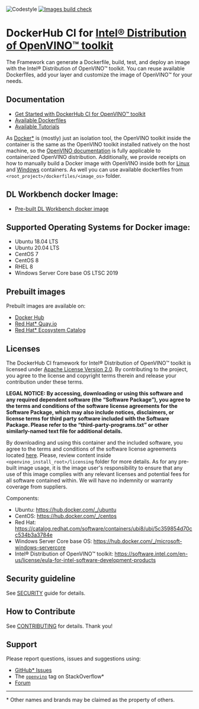 ![Codestyle](https://github.com/openvinotoolkit/docker_ci/workflows/Codestyle%20checks/badge.svg?branch=master)
[![Images build check](https://github.com/openvinotoolkit/docker_ci/actions/workflows/images_build_check.yml/badge.svg?branch=master)](https://github.com/openvinotoolkit/docker_ci/actions/workflows/images_build_check.yml)

# DockerHub CI for [Intel® Distribution of OpenVINO™ toolkit](https://github.com/openvinotoolkit/openvino)
The Framework can generate a Dockerfile, build, test, and deploy an image with the Intel® Distribution of OpenVINO™ toolkit.
You can reuse available Dockerfiles, add your layer and customize the image of OpenVINO™ for your needs.

## Documentation
* [Get Started with DockerHub CI for OpenVINO™ toolkit](get-started.md)
* [Available Dockerfiles](dockerfiles)
* [Available Tutorials](docs/tutorials)

As [Docker\*](https://docs.docker.com/) is (mostly) just an isolation tool, the OpenVINO toolkit inside the container is the same as the OpenVINO toolkit installed natively on the host machine, 
so the [OpenVINO documentation](https://docs.openvinotoolkit.org/) is fully applicable to containerized OpenVINO distribution.
Additionally, we provide receipts on how to manually build a Docker image with OpenVINO inside both for 
[Linux](https://docs.openvinotoolkit.org/latest/_docs_install_guides_installing_openvino_docker_linux.html) and [Windows](https://docs.openvinotoolkit.org/latest/_docs_install_guides_installing_openvino_docker_windows.html) containers.
As well you can use available dockerfiles from `<root_project>/dockerfiles/<image_os>` folder.

## DL Workbench docker Image:
 - [Pre-built DL Workbench docker image](https://hub.docker.com/repository/docker/openvino/workbench)

## Supported Operating Systems for Docker image:
 - Ubuntu 18.04 LTS
 - Ubuntu 20.04 LTS
 - CentOS 7
 - CentOS 8
 - RHEL 8 
 - Windows Server Core base OS LTSC 2019

## Prebuilt images

Prebuilt images are available on: 
- [Docker Hub](https://hub.docker.com/u/openvino)
- [Red Hat* Quay.io](https://quay.io/organization/openvino)
- [Red Hat* Ecosystem Catalog](https://catalog.redhat.com/software/containers/intel/openvino-runtime/606ff4d7ecb5241699188fb3)

## Licenses
The DockerHub CI framework for Intel® Distribution of OpenVINO™ toolkit is licensed under [Apache License Version 2.0](./LICENSE).
By contributing to the project, you agree to the license and copyright terms therein and release your contribution under these terms.

**LEGAL NOTICE: By accessing, downloading or using this software and any required dependent software (the “Software Package”), you agree to the terms and conditions of the software license agreements for the Software Package, which may also include notices, disclaimers, or license terms for third party software included with the Software Package. 
Please refer to the “third-party-programs.txt” or other similarly-named text file for additional details.**

By downloading and using this container and the included software, you agree to the terms and conditions of the software license agreements located [here](https://software.intel.com/en-us/license/eula-for-intel-software-development-products).
Please, review content inside `<openvino_install_root>/licensing` folder for more details.
As for any pre-built image usage, it is the image user's responsibility to ensure that any use of this image complies with any relevant licenses and potential fees for all software contained within. 
We will have no indemnity or warranty coverage from suppliers.

Components:
- Ubuntu: https://hub.docker.com/_/ubuntu
- CentOS: https://hub.docker.com/_/centos
- Red Hat: https://catalog.redhat.com/software/containers/ubi8/ubi/5c359854d70cc534b3a3784e
- Windows Server Core base OS: https://hub.docker.com/_/microsoft-windows-servercore
- Intel® Distribution of OpenVINO™ toolkit: https://software.intel.com/en-us/license/eula-for-intel-software-development-products

## Security guideline
See [SECURITY](./SECURITY.md) guide for details.


## How to Contribute
See [CONTRIBUTING](./CONTRIBUTING.md) for details. Thank you!

## Support
Please report questions, issues and suggestions using:

* [GitHub* Issues](https://github.com/openvinotoolkit/docker_ci/issues) 
* The [`openvino`](https://stackoverflow.com/questions/tagged/openvino) tag on StackOverflow\*
* [Forum](https://software.intel.com/en-us/forums/computer-vision)

---
\* Other names and brands may be claimed as the property of others.
